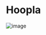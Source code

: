 # Hoopla
![image](https://user-images.githubusercontent.com/39898463/135727057-d9a161be-d34e-4eb2-940e-d444145667d6.png)
